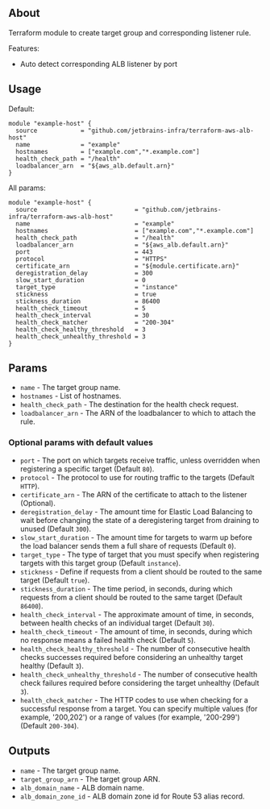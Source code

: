 ## About
Terraform module to create target group and corresponding listener rule. 

Features: 
* Auto detect corresponding ALB listener by port

## Usage

Default:
```
module "example-host" {
  source            = "github.com/jetbrains-infra/terraform-aws-alb-host"
  name              = "example"
  hostnames         = ["example.com","*.example.com"]
  health_check_path = "/health"
  loadbalancer_arn  = "${aws_alb.default.arn}"
}
```

All params:
```
module "example-host" {
  source                           = "github.com/jetbrains-infra/terraform-aws-alb-host"
  name                             = "example"
  hostnames                        = ["example.com","*.example.com"]
  health_check_path                = "/health"
  loadbalancer_arn                 = "${aws_alb.default.arn}"
  port                             = 443
  protocol                         = "HTTPS"
  certificate_arn                  = "${module.certificate.arn}"
  deregistration_delay             = 300
  slow_start_duration              = 0
  target_type                      = "instance"
  stickness                        = true
  stickness_duration               = 86400
  health_check_timeout             = 5
  health_check_interval            = 30
  health_check_matcher             = "200-304"
  health_check_healthy_threshold   = 3
  health_check_unhealthy_threshold = 3
}
```
## Params

* `name` - The target group name.
* `hostnames` - List of hostnames.
* `health_check_path` - The destination for the health check request.
* `loadbalancer_arn` - The ARN of the loadbalancer to which to attach the rule.

### Optional params with default values

* `port` - The port on which targets receive traffic, unless overridden when registering a specific target (Default `80`).
* `protocol` - The protocol to use for routing traffic to the targets (Default `HTTP`).
* `certificate_arn` - The ARN of the certificate to attach to the listener (Optional).
* `deregistration_delay` - The amount time for Elastic Load Balancing to wait before changing the state of a deregistering target from draining to unused (Default `300`).
* `slow_start_duration` - The amount time for targets to warm up before the load balancer sends them a full share of requests (Default `0`).
* `target_type` - The type of target that you must specify when registering targets with this target group (Default `instance`).
* `stickness` - Define if requests from a client should be routed to the same target (Default `true`).
* `stickness_duration` - The time period, in seconds, during which requests from a client should be routed to the same target (Default `86400`).
* `health_check_interval` - The approximate amount of time, in seconds, between health checks of an individual target (Default `30`).
* `health_check_timeout` - The amount of time, in seconds, during which no response means a failed health check (Default `5`).
* `health_check_healthy_threshold` - The number of consecutive health checks successes required before considering an unhealthy target healthy (Default `3`).
* `health_check_unhealthy_threshold` - The number of consecutive health check failures required before considering the target unhealthy (Default `3`).
* `health_check_matcher` - The HTTP codes to use when checking for a successful response from a target. You can specify multiple values (for example, '200,202') or a range of values (for example, '200-299') (Default `200-304`).

## Outputs

* `name` - The target group name.
* `target_group_arn` - The target group ARN.
* `alb_domain_name` - ALB domain name.
* `alb_domain_zone_id` - ALB domain zone id for Route 53 alias record.
